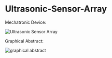 # Ultrasonic-Sensor-Array
Mechatronic Device:

![Ultrasonic Sensor Array](https://github.com/user-attachments/assets/d5344047-a9f8-4b5f-851c-fadacf95613a)

Graphical Abstract:

![graphical abstract](https://github.com/user-attachments/assets/cd2503ff-a396-429d-8219-3823c32f13ee)
